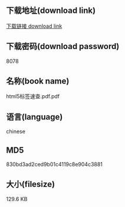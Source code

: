 ## 下载地址(download link)
[下载链接 download link](https://voluble-croquembouche-d321dc.netlify.app/?s=html5%E6%A0%87%E7%AD%BE%E9%80%9F%E6%9F%A5.pdf)

## 下载密码(download password)
8078

## 名称(book name)
html5标签速查.pdf.pdf

## 语言(language)
chinese

## MD5
830bd3ad2ced9b01c4119c8e904c3881

## 大小(filesize)
129.6 KB
